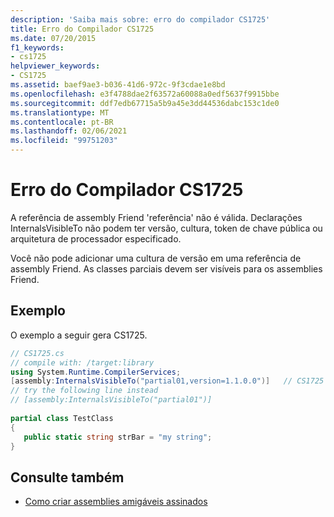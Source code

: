 ```yaml
---
description: 'Saiba mais sobre: erro do compilador CS1725'
title: Erro do Compilador CS1725
ms.date: 07/20/2015
f1_keywords:
- cs1725
helpviewer_keywords:
- CS1725
ms.assetid: baef9ae3-b036-41d6-972c-9f3cdae1e8bd
ms.openlocfilehash: e3f4788dae2f63572a60088a0edf5637f9915bbe
ms.sourcegitcommit: ddf7edb67715a5b9a45e3dd44536dabc153c1de0
ms.translationtype: MT
ms.contentlocale: pt-BR
ms.lasthandoff: 02/06/2021
ms.locfileid: "99751203"
---
```

# <a name="compiler-error-cs1725"></a>Erro do Compilador CS1725

A referência de assembly Friend 'referência' não é válida. Declarações InternalsVisibleTo não podem ter versão, cultura, token de chave pública ou arquitetura de processador especificado.  
  
 Você não pode adicionar uma cultura de versão em uma referência de assembly Friend. As classes parciais devem ser visíveis para os assemblies Friend.  
  
## <a name="example"></a>Exemplo  

 O exemplo a seguir gera CS1725.  
  
```csharp  
// CS1725.cs  
// compile with: /target:library  
using System.Runtime.CompilerServices;  
[assembly:InternalsVisibleTo("partial01,version=1.1.0.0")]   // CS1725  
// try the following line instead  
// [assembly:InternalsVisibleTo("partial01")]  
  
partial class TestClass
{  
   public static string strBar = "my string";  
}  
```  
  
## <a name="see-also"></a>Consulte também

- [Como criar assemblies amigáveis assinados](../../standard/assembly/create-signed-friend.md)
